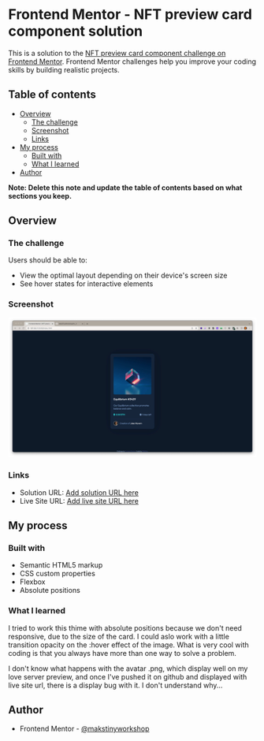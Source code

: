 # Frontend Mentor - NFT preview card component solution

This is a solution to the [NFT preview card component challenge on Frontend Mentor](https://www.frontendmentor.io/challenges/nft-preview-card-component-SbdUL_w0U). Frontend Mentor challenges help you improve your coding skills by building realistic projects.

## Table of contents

- [Overview](#overview)
  - [The challenge](#the-challenge)
  - [Screenshot](#screenshot)
  - [Links](#links)
- [My process](#my-process)
  - [Built with](#built-with)
  - [What I learned](#what-i-learned)
- [Author](#author)

**Note: Delete this note and update the table of contents based on what sections you keep.**

## Overview

### The challenge

Users should be able to:

- View the optimal layout depending on their device's screen size
- See hover states for interactive elements

### Screenshot

![](/screenshot/sreenshot.jpg)

### Links

- Solution URL: [Add solution URL here](https://github.com/MaksTinyWorkshop/fm_3.git)
- Live Site URL: [Add live site URL here](https://makstinyworkshop.github.io/fm_3)

## My process

### Built with

- Semantic HTML5 markup
- CSS custom properties
- Flexbox
- Absolute positions

### What I learned

I tried to work this thime with absolute positions because we don't need responsive, due to the size of the card.
I could aslo work with a little transition opacity on the :hover effect of the image.
What is very cool with coding is that you always have more than one way to solve a problem.

I don't know what happens with the avatar .png, which display well on my love server preview, and once I've pushed it on github and displayed with live site url, there is a display bug with it. I don't understand why...

## Author

- Frontend Mentor - [@makstinyworkshop](https://www.frontendmentor.io/profile/makstinyworkshop)
